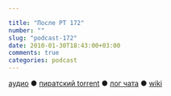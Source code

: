 ```yaml
---

title: "После РТ 172"
number: ""
slug: "podcast-172"
date: 2010-01-30T18:43:00+03:00
comments: true
categories: podcast
---
```

[аудио](http://cdn.radio-t.com/rt172post.mp3) ● [пиратский torrent](http://pirates.radio-t.com/torrents/rt172post.mp3.torrent) ● [лог чата](http://chat.radio-t.com/logs/radio-t-172.html) ● [wiki](http://wiki.radio-t.com/%D0%9F%D0%BE%D1%81%D0%BB%D0%B5_%D0%A0%D0%A2_172)<audio src="http://cdn.radio-t.com/rt172post.mp3" preload="none">
